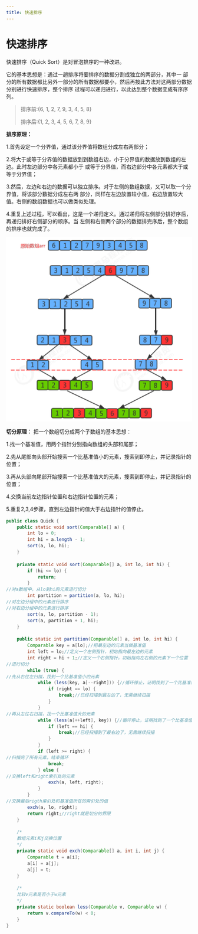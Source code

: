 ```yaml
---
title: 快速排序
---
```

# 快速排序

快速排序（Quick Sort）是对冒泡排序的一种改进。

它的基本思想是：通过一趟排序将要排序的数据分割成独立的两部分，其中一 部分的所有数据都比另外一部分的所有数据都要小，然后再按此方法对这两部分数据分别进行快速排序，整个排序 过程可以递归进行，以此达到整个数据变成有序序列。

> 排序前:{6, 1, 2, 7, 9, 3, 4, 5, 8} 
>
> 排序后:{1, 2, 3, 4, 5, 6, 7, 8, 9}

**排序原理：** 

1.首先设定一个分界值，通过该分界值将数组分成左右两部分； 

2.将大于或等于分界值的数据放到到数组右边，小于分界值的数据放到数组的左边。此时左边部分中各元素都小于 或等于分界值，而右边部分中各元素都大于或等于分界值；

3.然后，左边和右边的数据可以独立排序。对于左侧的数组数据，又可以取一个分界值，将该部分数据分成左右两 部分，同样在左边放置较小值，右边放置较大值。右侧的数组数据也可以做类似处理。 

4.重复上述过程，可以看出，这是一个递归定义。通过递归将左侧部分排好序后，再递归排好右侧部分的顺序。当 左侧和右侧两个部分的数据排完序后，整个数组的排序也就完成了。

![image-20230407132823494](../img/image-20230407132823494.png)

**切分原理：** 把一个数组切分成两个子数组的基本思想： 

1.找一个基准值，用两个指针分别指向数组的头部和尾部； 

2.先从尾部向头部开始搜索一个比基准值小的元素，搜索到即停止，并记录指针的位置； 

3.再从头部向尾部开始搜索一个比基准值大的元素，搜索到即停止，并记录指针的位置； 

4.交换当前左边指针位置和右边指针位置的元素； 

5.重复2,3,4步骤，直到左边指针的值大于右边指针的值停止。

~~~java
public class Quick {
    public static void sort(Comparable[] a) {
        int lo = 0;
        int hi = a.length - 1;
        sort(a, lo, hi);
    }

    private static void sort(Comparable[] a, int lo, int hi) {
        if (hi <= lo) {
            return;
        }
//对a数组中，从lo到hi的元素进行切分
        int partition = partition(a, lo, hi);
//对左边分组中的元素进行排序
//对右边分组中的元素进行排序
        sort(a, lo, partition - 1);
        sort(a, partition + 1, hi);
    }

    public static int partition(Comparable[] a, int lo, int hi) {
        Comparable key = a[lo];//把最左边的元素当做基准值
        int left = lo;//定义一个左侧指针，初始指向最左边的元素
        int right = hi + 1;//定义一个右侧指针，初始指向左右侧的元素下一个位置
//进行切分
        while (true) {
//先从右往左扫描，找到一个比基准值小的元素
            while (less(key, a[--right])) {//循环停止，证明找到了一个比基准值小的元素
                if (right == lo) {
                    break;//已经扫描到最左边了，无需继续扫描
                }
            }
//再从左往右扫描，找一个比基准值大的元素
            while (less(a[++left], key)) {//循环停止，证明找到了一个比基准值大的元素
                if (left == hi) {
                    break;//已经扫描到了最右边了，无需继续扫描
                }
            }
            if (left >= right) {
//扫描完了所有元素，结束循环
                break;
            } else {
//交换left和right索引处的元素
                exch(a, left, right);
            }
        }
//交换最后rigth索引处和基准值所在的索引处的值
        exch(a, lo, right);
        return right;//right就是切分的界限
    }

    /*
    数组元素i和j交换位置
    */
    private static void exch(Comparable[] a, int i, int j) {
        Comparable t = a[i];
        a[i] = a[j];
        a[j] = t;
    }

    /*
    比较v元素是否小于w元素
    */
    private static boolean less(Comparable v, Comparable w) {
        return v.compareTo(w) < 0;
    }
}
~~~

